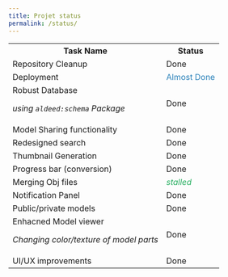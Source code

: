 ```yaml
---
title: Projet status
permalink: /status/
---
```


<p class="lead">
</p>

<table>
   <tr>
   <th>Task Name</th>
   <th>Status</th>
   </tr>
   <tr>
      <td>Repository Cleanup</td>
      <td>Done</td>
   </tr>
   <tr>
      <td>Deployment</td>
      <td><span style="color:#2980b9;">Almost Done</span></td>
   </tr> 
   <tr>
      <td>Robust Database <p><em>using <code>aldeed:schema</code> Package</em></p></td>
      <td>Done</td>
   </tr>
   <tr>
      <td>Model Sharing functionality</td>
      <td>Done</td>
   </tr>
   <tr>
      <td>Redesigned search</td>
      <td>Done</td>
   </tr>
   <tr>
      <td>Thumbnail Generation</td>
      <td>Done</td>
   </tr>
   <tr>
      <td>Progress bar (conversion)</td>
      <td>Done</td>
   </tr>
   <tr>
      <td>Merging Obj files</td>
      <td><i><span style="color:#27ae60;">stalled</span></i></td>
   </tr>
   <tr>
      <td>Notification Panel</td>
      <td>Done</td>
   </tr> 
   <tr>
      <td>Public/private models</td>
      <td>Done</td>
   </tr>
   <tr>
      <td>Enhacned Model viewer <p><em>Changing color/texture of model parts</em></p></td>
      <td>Done</td>
   </tr> 
   <tr>
      <td>UI/UX improvements</td>
      <td>Done</td>
   </tr> 


</table>
